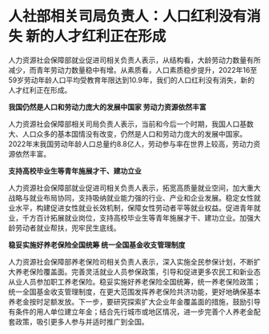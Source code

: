 

# 人社部相关司局负责人：人口红利没有消失 新的人才红利正在形成

人力资源社会保障部就业促进司相关负责人表示，从结构看，大龄劳动力数量有所减少，而青年劳动力数量稳中有增。从素质看，人口素质稳步提升，2022年16至59岁劳动年龄人口平均受教育年限达到10.9年，我们的人口红利没有消失，新的人才红利正在形成。

**我国仍然是人口和劳动力庞大的发展中国家 劳动力资源依然丰富**

人力资源社会保障部相关司局负责人表示，当前和今后一个时期，我国人口基数大、人口众多的基本国情没有改变，仍然是人口和劳动力庞大的发展中国家。2022年末我国劳动年龄人口总量约8.8亿人，劳动参与率在世界上较高，劳动力资源依然丰富。

**支持高校毕业生等青年施展才干、建功立业**

人力资源社会保障部就业促进司相关负责人表示，拓宽高质量就业空间，加大重大战略与就业布局协同，支持吸纳就业能力强的行业、产业和企业发展。稳定女性就业水平，构建促进女性就业长效机制，保障女性劳动者平等就业权益。促进青年就业，千方百计拓展就业岗位，支持高校毕业生等青年施展才干、建功立业。加强大龄劳动者就业帮扶，兜牢民生底线。

**稳妥实施好养老保险全国统筹 统一全国基金收支管理制度**

人力资源社会保障部养老保险司相关负责人表示，深入实施全民参保计划，不断扩大养老保险覆盖面。完善灵活就业人员参保政策，引导和促进更多农民工和新业态从业人员参加职工养老保险。稳妥实施好养老保险全国统筹，统一养老保险政策；统一全国基金收支管理制度，在更大范围发挥养老保险共济功能，更好地确保基本养老金按时足额发放。下一步，要研究探索扩大企业年金覆盖面的措施，鼓励引导有条件的用人单位建立年金；结合先行城市或地区情况，进一步完善个人养老金配套政策，吸引更多人参与并适时推广到全国。

